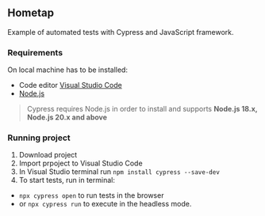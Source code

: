 ## Hometap
Example of automated tests with Cypress and JavaScript framework.

### Requirements
On local machine has to be installed:
- Code editor [Visual Studio Code](https://code.visualstudio.com/)
- [Node.js](https://nodejs.org/en/download/package-manager)

> Cypress requires Node.js in order to install and supports **Node.js 18.x, Node.js 20.x and above**

### Running project
1. Download project
2. Import prpoject to Visual Studio Code
3. In Visual Studio terminal run `npm install cypress --save-dev`
4. To start tests, run in terminal: 
- `npx cypress open` to run tests in the browser 
- or `npx cypress run` to execute in the headless mode.

